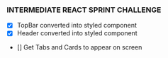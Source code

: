 ### INTERMEDIATE REACT SPRINT CHALLENGE

- [x] TopBar converted into styled component
- [x] Header converted into styled component
- [] Get Tabs and Cards to appear on screen